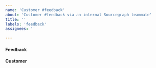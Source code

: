 ```yaml
---
name: 'Customer #feedback'
about: 'Customer #feedback via an internal Sourcegraph teammate'
title: ''
labels: 'feedback'
assignees: ''

---
```


<!-- 
    This template to be used for customer feedback GitHub issues as explained in the handbook: http://localhost:5082/handbook/product/surfacing_product_feedback#when-to-create-a-github-issue . It will x-post this issue to #feedback on creation. 

    *IMPORTANT*: Make sure that you don't include any private customer information in this public issue. 

    If you feel you need to include private customer information, you should instead create a private issue in Sourcegraph/Customer https://github.com/sourcegraph/customer/issues/new/choose 
-->

#### Feedback

<!-- 
    The customer's feedback, filtered of all sensitive information. Links to Chorus/Productboard/Google Docs welcome, but avoid Slack links from Slack channels with a limited retention policy (see https://about.sourcegraph.com/handbook/communication/team_chat#retention).  
-->

#### Customer

<!-- A Salesforce link to the customer's account. -->
